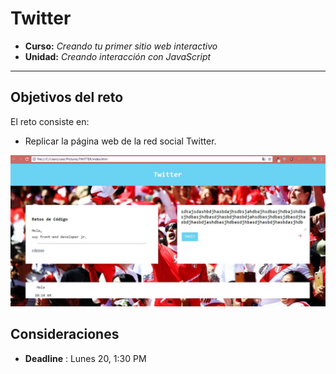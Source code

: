 # Twitter

* **Curso:** _Creando tu primer sitio web interactivo_
* **Unidad:** _Creando interacción con JavaScript_

***

## Objetivos del reto

El reto consiste en:

* Replicar la página web de la red social Twitter.

![Twitter](assets/img/twitter.JPG)

## Consideraciones

* **Deadline** : Lunes 20, 1:30 PM